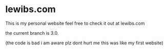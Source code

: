 # lewibs.com
This is my personal website feel free to check it out at lewibs.com

the current branch is 3.0.

(the code is bad i am aware plz dont hurt me this was like my first website)
